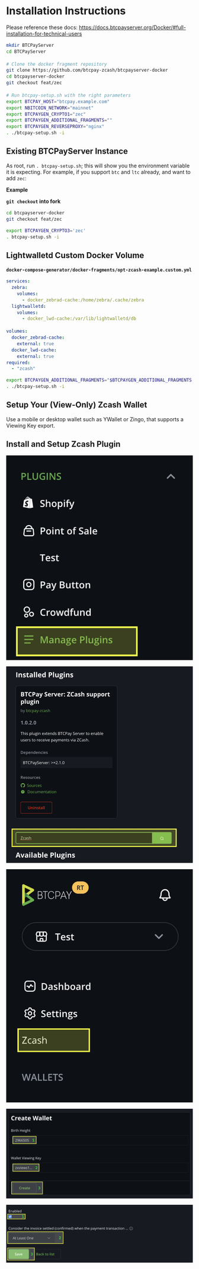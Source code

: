 # Installation Instructions

Please reference these docs: https://docs.btcpayserver.org/Docker/#full-installation-for-technical-users

<!-- For the official documentation, refer to [Full installation (for technical users) - docs.btcpayserver.org](https://docs.btcpayserver.org/Docker/#full-installation-for-technical-users) -->


```sh
mkdir BTCPayServer
cd BTCPayServer

# Clone the docker fragment repository
git clone https://github.com/btcpay-zcash/btcpayserver-docker
cd btcpayserver-docker
git checkout feat/zec

# Run btcpay-setup.sh with the right parameters
export BTCPAY_HOST="btcpay.example.com"
export NBITCOIN_NETWORK="mainnet"
export BTCPAYGEN_CRYPTO1="zec"
export BTCPAYGEN_ADDITIONAL_FRAGMENTS=""
export BTCPAYGEN_REVERSEPROXY="nginx"
. ./btcpay-setup.sh -i
```

## Existing BTCPayServer Instance

As root, run `. btcpay-setup.sh`; this will show you the environment variable it is expecting. For example, if you support `btc` and `ltc` already, and want to add `zec`:


**Example**

**`git checkout` into fork**

```sh
cd btcpayserver-docker
git checkout feat/zec
```

```sh
export BTCPAYGEN_CRYPTO3='zec'
. btcpay-setup.sh -i
```

## Lightwalletd Custom Docker Volume

**`docker-compose-generator/docker-fragments/opt-zcash-example.custom.yml`**

```yml
services:
  zebra:
    volumes:
      - docker_zebrad-cache:/home/zebra/.cache/zebra
  lightwalletd:
    volumes:
      - docker_lwd-cache:/var/lib/lightwalletd/db

volumes:
  docker_zebrad-cache:
    external: true
  docker_lwd-cache:
    external: true
required:
  - "zcash"
```

```sh
export BTCPAYGEN_ADDITIONAL_FRAGMENTS="$BTCPAYGEN_ADDITIONAL_FRAGMENTS;opt-zcash-example.custom"
. ./btcpay-setup.sh -i
```

## Setup Your (View-Only) Zcash Wallet

Use a mobile or desktop wallet such as YWallet or Zingo, that supports a Viewing Key export.


## Install and Setup Zcash Plugin

![Manage Plugins](./images/manage-plugins.jpg)

![Install Zcash Plugin](./images/install-zcash-plugin.jpg)

![Zcash Settings](./images/zcash-settings.jpg)

![Create Wallet](./images/create-wallet.jpg)

![Set Confirmations](./images/set-confirmations.jpg)
